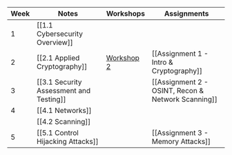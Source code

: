 
| Week | Notes                                   | Workshops                                                                  | Assignments                                        |
| ---- | --------------------------------------- | -------------------------------------------------------------------------- | -------------------------------------------------- |
| 1    | [[1.1 Cybersecurity Overview]]          |                                                                            |                                                    |
| 2    | [[2.1 Applied Cryptography]]            | [Workshop 2](https://github.com/santiagosayshey/CF-S2-2024/tree/workshop1) | [[Assignment 1 - Intro & Cryptography]]            |
| 3    | [[3.1 Security Assessment and Testing]] |                                                                            | [[Assignment 2 - OSINT, Recon & Network Scanning]] |
| 4    | [[4.1 Networks]]                        |                                                                            |                                                    |
|      | [[4.2 Scanning]]                        |                                                                            |                                                    |
| 5    | [[5.1 Control Hijacking Attacks]]       |                                                                            | [[Assignment 3 - Memory Attacks]]                  |
